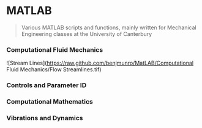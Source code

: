 MATLAB
======

> Various MATLAB scripts and functions, mainly written for Mechanical Engineering classes at the University of Canterbury

### Computational Fluid Mechanics

![Stream Lines](https://raw.github.com/benjmunro/MatLAB/Computational Fluid Mechanics/Flow Streamlines.tif)

### Controls and Parameter ID




### Computational Mathematics





### Vibrations and Dynamics

